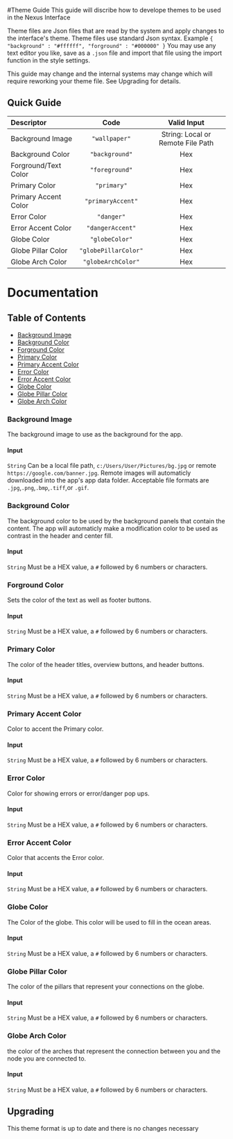 #Theme Guide
This guide will discribe how to develope themes to be used in the Nexus Interface

Theme files are Json files that are read by the system and apply changes to the interface's theme. 
Theme files use standard Json syntax. 
Example
`
{
    "background" : "#ffffff",
    "forground" : "#000000"
}
`
You may use any text editor you like, save as a `.json` file and import that file using the import function in the style settings.

This guide may change and the internal systems may change which will require reworking your theme file.  See Upgrading for details. 

## Quick Guide
| Descriptor                    | Code                 | Valid Input                       |
|:----------------------------- |:--------------------:|:---------------------------------:|
| Background Image              | `"wallpaper"`        | String: Local or Remote File Path |
| Background Color              | `"background"`       | Hex                               |
| Forground/Text Color          | `"foreground"`       | Hex                               |
| Primary Color                 | `"primary"`          | Hex                               |
| Primary Accent Color          | `"primaryAccent"`    | Hex                               |
| Error Color                   | `"danger"`           | Hex                               |
| Error Accent Color            | `"dangerAccent"`     | Hex                               |
| Globe Color                   | `"globeColor"`       | Hex                               |
| Globe Pillar Color            | `"globePillarColor"` | Hex                               |
| Globe Arch Color              | `"globeArchColor"`   | Hex                               |

# Documentation

## Table of Contents
-   [Background Image][1]
-   [Background Color][2]
-   [Forground Color][3]
-   [Primary Color][4]
-   [Primary Accent Color][5]
-   [Error Color][6]
-   [Error Accent Color][7]
-   [Globe Color][8]
-   [Globe Pillar Color][9]
-   [Globe Arch Color][10]

### Background Image
The background image to use as the background for the app.
#### Input
`String`
Can be a local file path, `c:/Users/User/Pictures/bg.jpg` or remote `https://google.com/banner.jpg`.
Remote images will automaticly downloaded into the app's app data folder.
Acceptable file formats are `.jpg`,`.png`,`.bmp`,`.tiff`,or `.gif`.

### Background Color
The background color to be used by the background panels that contain the content. The app will automaticly make a modification color to be used as contrast in the header and center fill. 
#### Input
`String`
Must be a HEX value, a `#` followed by 6 numbers or characters.

### Forground Color
Sets the color of the text as well as footer buttons.
#### Input
`String`
Must be a HEX value, a `#` followed by 6 numbers or characters.

### Primary Color
The color of the header titles, overview buttons, and header buttons.
#### Input
`String`
Must be a HEX value, a `#` followed by 6 numbers or characters.

### Primary Accent Color
Color to accent the Primary color.
#### Input
`String`
Must be a HEX value, a `#` followed by 6 numbers or characters.

### Error Color
Color for showing errors or error/danger pop ups.
#### Input
`String`
Must be a HEX value, a `#` followed by 6 numbers or characters.

### Error Accent Color
Color that accents the Error color. 
#### Input
`String`
Must be a HEX value, a `#` followed by 6 numbers or characters.

### Globe Color
The Color of the globe. This color will be used to fill in the ocean areas. 
#### Input
`String`
Must be a HEX value, a `#` followed by 6 numbers or characters.

### Globe Pillar Color
The color of the pillars that represent your connections on the globe.
#### Input
`String`
Must be a HEX value, a `#` followed by 6 numbers or characters.

### Globe Arch Color
the color of the arches that represent the connection between you and the node you are connected to. 
#### Input
`String`
Must be a HEX value, a `#` followed by 6 numbers or characters.

## Upgrading
This theme format is up to date and there is no changes necessary 

[1]: #background-image
[2]: #background-color
[3]: #forground-color
[4]: #primary-color
[5]: #primary-accent-color
[6]: #error-color
[7]: #error-accent-color
[8]: #globe-color
[9]: #globe-pillar-color
[10]: #globe-arch-color